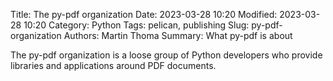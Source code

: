 Title: The py-pdf organization
Date: 2023-03-28 10:20
Modified: 2023-03-28 10:20
Category: Python
Tags: pelican, publishing
Slug: py-pdf-organization
Authors: Martin Thoma
Summary: What py-pdf is about

The py-pdf organization is a loose group of Python developers who provide
libraries and applications around PDF documents.

